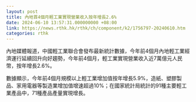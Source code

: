 ```yaml
---
layout: post
title: 內地首4個月輕工業實現營業收入按年增長2.6%
date: 2024-06-10 13:57:31.000000000 +08:00
link: https://news.rthk.hk/rthk/ch/component/k2/1756797-20240610.htm
categories: rthk
---
```


內地媒體報道，中國輕工業聯合會發布最新統計數據，今年前4個月內地輕工業經濟運行延續回升向好趨勢，今年前4個月，輕工業實現營業收入近7萬億元人民幣，按年增長2.6%。

數據顯示，今年前4個月規模以上輕工業增加值按年增長5.9%，造紙、塑膠製品、家用電器等製造業增加值增速超過10%；在國家統計局統計的91種主要輕工業產品中，71種產品產量實現增長。
